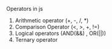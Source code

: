 Operators in js

1. Arithmetic operator (+, -, /, *)
2. Comparison Operator (<, >, +, !=)
3. Logical operators (AND(&&) , OR(||))
4. Ternary operator